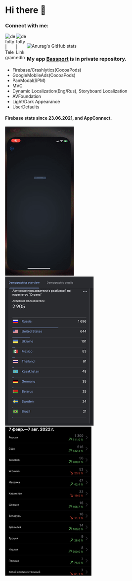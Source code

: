 # Hi there 👋 
### Connect with me: 
[<img align="left" alt="defolty | Telegram" width="35px" src="https://img.icons8.com/color/344/telegram-app--v1.png" />][Telegram]
[<img align="left" alt="defolty | LinkedIn" width="35px" src="https://img.icons8.com/officel/344/linkedin.png" />][linkedin] 
<br /> 

![Anurag's GitHub stats](https://github-readme-stats.vercel.app/api?username=defolty&theme=graywhite&bg_color=DEG,64A8FA,D8A3FF&show_icons=true&hide=issues&count_private=true&border_radius=25)

[linkedin]: https://linkedin.com/in/nikitanesporov 
[Telegram]: http://t.me/nikitanesporov/  

### My app [Bassport](https://apps.apple.com/us/app/bassport/id1573554303) is in private repository.   
- Firebase/Crashlytics(CocoaPods)
- GoogleMobileAds(CocoaPods)
- PanModal(SPM)
- MVC
- Dynamic Localization(Eng/Rus), Storyboard Localization
- AVFoundation
- Light/Dark Appearance
- UserDefaults 
#### Firebase stats since 23.06.2021, and AppConnect.  
![](https://github.com/defolty/defolty/blob/main/Bassport%20Preview.gif) ![](https://github.com/defolty/defolty/blob/main/Firebase%20Aug.jpg) ![](https://github.com/defolty/defolty/blob/main/AppConnect%20Aug.jpg)  

